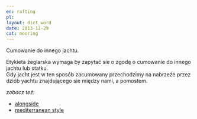 ```yaml
---
en: rafting
pl: 
layout: dict_word
date: 2013-12-29
cat: mooring
---
```


Cumowanie do innego jachtu.

Etykieta żeglarska wymaga by zapytać sie o zgodę o cumowanie do innego jachtu lub statku.  
Gdy jacht jest w ten sposób zacumowany przechodzimy na nabrzeże przez dziób yachtu znajdującego sie między nami, a pomostem.


*zobacz też:*

* [alongside](/dict/alongside.html)
* [mediterranean style](/dict/mediterranean-style.html)


<!-- TODO: PL -->
